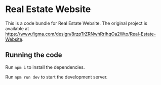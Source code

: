 
  # Real Estate Website

  This is a code bundle for Real Estate Website. The original project is available at https://www.figma.com/design/8rzpTrZRNwhRrIhqOa2Wto/Real-Estate-Website.

  ## Running the code

  Run `npm i` to install the dependencies.

  Run `npm run dev` to start the development server.
  